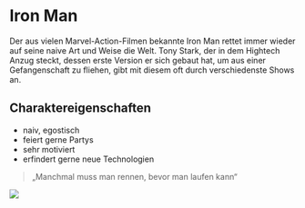 # Iron Man
Der aus vielen Marvel-Action-Filmen bekannte Iron Man rettet immer wieder auf seine naive Art und Weise die Welt. Tony Stark, der in dem Hightech Anzug steckt, dessen erste Version er sich gebaut hat, um aus einer Gefangenschaft zu fliehen, gibt mit diesem oft durch verschiedenste Shows an.

## Charaktereigenschaften
* naiv, egostisch
* feiert gerne Partys
* sehr motiviert
* erfindert gerne neue Technologien

> „Manchmal muss man rennen, bevor man laufen kann“

<img src="https://images-wixmp-ed30a86b8c4ca887773594c2.wixmp.com/f/8f0fe55c-9966-42ff-aead-cf551746d572/da1dtd4-66e957ef-e78e-4273-8d30-4bdd0dad767a.jpg/v1/fill/w_1280,h_1920,q_75,strp/iron_man_by_megurobonin-da1dtd4.jpg?token=eyJ0eXAiOiJKV1QiLCJhbGciOiJIUzI1NiJ9.eyJpc3MiOiJ1cm46YXBwOjdlMGQxODg5ODIyNjQzNzNhNWYwZDQxNWVhMGQyNmUwIiwic3ViIjoidXJuOmFwcDo3ZTBkMTg4OTgyMjY0MzczYTVmMGQ0MTVlYTBkMjZlMCIsImF1ZCI6WyJ1cm46c2VydmljZTppbWFnZS5vcGVyYXRpb25zIl0sIm9iaiI6W1t7InBhdGgiOiIvZi84ZjBmZTU1Yy05OTY2LTQyZmYtYWVhZC1jZjU1MTc0NmQ1NzIvZGExZHRkNC02NmU5NTdlZi1lNzhlLTQyNzMtOGQzMC00YmRkMGRhZDc2N2EuanBnIiwid2lkdGgiOiI8PTEyODAiLCJoZWlnaHQiOiI8PTE5MjAifV1dfQ.31pMEGgFPqUr2FJPjbzbLFntha2iuZuKt9xkTvoTIUo"/>
